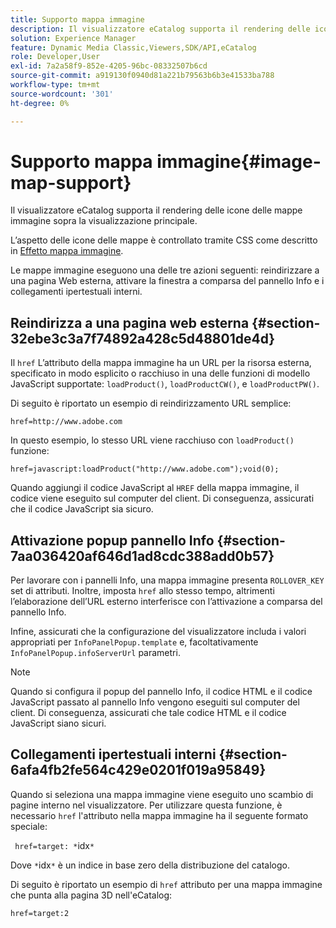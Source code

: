 ```yaml
---
title: Supporto mappa immagine
description: Il visualizzatore eCatalog supporta il rendering delle icone delle mappe immagine sopra la visualizzazione principale.
solution: Experience Manager
feature: Dynamic Media Classic,Viewers,SDK/API,eCatalog
role: Developer,User
exl-id: 7a2a58f9-852e-4205-96bc-08332507b6cd
source-git-commit: a919130f0940d81a221b79563b6b3e41533ba788
workflow-type: tm+mt
source-wordcount: '301'
ht-degree: 0%

---
```


# Supporto mappa immagine{#image-map-support}

Il visualizzatore eCatalog supporta il rendering delle icone delle mappe immagine sopra la visualizzazione principale.

L’aspetto delle icone delle mappe è controllato tramite CSS come descritto in [Effetto mappa immagine](../../c-html5-s7-aem-asset-viewers/c-html5-20-ecatalog-viewer-about/c-html5-20-ecatalog-viewer-customizingviewer/r-html5-ecatalog-viewer-20-customize-imagemapeffect.md#reference-261df27d1ed145c882b26b88e33a0289).

Le mappe immagine eseguono una delle tre azioni seguenti: reindirizzare a una pagina Web esterna, attivare la finestra a comparsa del pannello Info e i collegamenti ipertestuali interni.

## Reindirizza a una pagina web esterna {#section-32ebe3c3a7f74892a428c5d48801de4d}

Il `href` L’attributo della mappa immagine ha un URL per la risorsa esterna, specificato in modo esplicito o racchiuso in una delle funzioni di modello JavaScript supportate: `loadProduct()`, `loadProductCW()`, e `loadProductPW()`.

Di seguito è riportato un esempio di reindirizzamento URL semplice:

`href=http://www.adobe.com`

In questo esempio, lo stesso URL viene racchiuso con `loadProduct()` funzione:

`href=javascript:loadProduct("http://www.adobe.com");void(0);`

Quando aggiungi il codice JavaScript al `HREF` della mappa immagine, il codice viene eseguito sul computer del client. Di conseguenza, assicurati che il codice JavaScript sia sicuro.

## Attivazione popup pannello Info {#section-7aa036420af646d1ad8cdc388add0b57}

Per lavorare con i pannelli Info, una mappa immagine presenta `ROLLOVER_KEY` set di attributi. Inoltre, imposta `href` allo stesso tempo, altrimenti l’elaborazione dell’URL esterno interferisce con l’attivazione a comparsa del pannello Info.

Infine, assicurati che la configurazione del visualizzatore includa i valori appropriati per `InfoPanelPopup.template` e, facoltativamente `InfoPanelPopup.infoServerUrl` parametri.

>[!NOTE]
>
>Quando si configura il popup del pannello Info, il codice HTML e il codice JavaScript passato al pannello Info vengono eseguiti sul computer del client. Di conseguenza, assicurati che tale codice HTML e il codice JavaScript siano sicuri.

## Collegamenti ipertestuali interni {#section-6afa4fb2fe564c429e0201f019a95849}

Quando si seleziona una mappa immagine viene eseguito uno scambio di pagine interno nel visualizzatore. Per utilizzare questa funzione, è necessario `href` l&#39;attributo nella mappa immagine ha il seguente formato speciale:

` href=target: *`idx`*`

Dove `*`idx`*` è un indice in base zero della distribuzione del catalogo.

Di seguito è riportato un esempio di `href` attributo per una mappa immagine che punta alla pagina 3D nell&#39;eCatalog:

`href=target:2`
